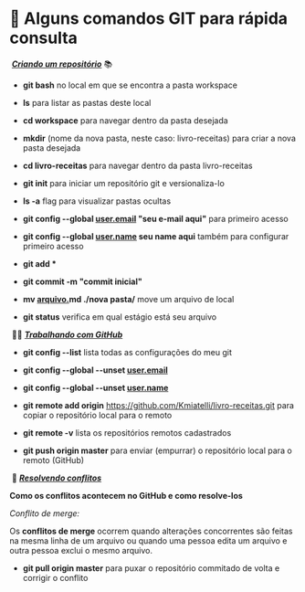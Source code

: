 # :book: **Alguns comandos GIT para rápida consulta**

​			**_<u>Criando um repositório</u>_** :books:

- **git bash** no local em que se encontra a pasta workspace

- **ls** para listar as pastas deste local

- **cd workspace** para navegar dentro da pasta desejada

- **mkdir** (nome da nova pasta, neste caso: livro-receitas) para criar a nova pasta desejada

- **cd livro-receitas** para navegar dentro da pasta livro-receitas

- **git init** para iniciar um repositório git e versionaliza-lo

- **ls -a** flag para visualizar pastas ocultas

- **git config --global [user.email](http://user.email) "seu e-mail aqui"** para primeiro acesso

- **git config --global [user.name](http://user.name) seu name aqui** também para configurar primeiro acesso

- **git add \***

- **git commit -m "commit inicial"**

- **mv [arquivo.](http://arquivo.bd)md ./nova pasta/** move um arquivo de local

- **git status** verifica em qual estágio está seu arquivo

  

​			:construction_worker_woman:	**_<u>Trabalhando com GitHub</u>_**

- **git config --list** lista todas as configurações do meu git

- **git config --global --unset [user.email](http://user.email)**

- **git config --global --unset [user.name](http://user.name)**

- **git remote add origin** https://github.com/Kmiatelli/livro-receitas.git para copiar o repositório local para o remoto

- **git remote -v** lista os repositórios remotos cadastrados

- **git push origin master** para enviar (empurrar) o repositório local para o remoto (GitHub)



​		:red_circle:	**_<u>Resolvendo conflitos</u>_**

**Como os conflitos acontecem no GitHub e como resolve-los**

_Conflito de merge:_

Os **conflitos de merge** ocorrem quando alterações concorrentes são feitas na mesma linha de um arquivo ou quando uma pessoa edita um arquivo e outra pessoa exclui o mesmo arquivo.

- **git pull origin master** para puxar o repositório commitado de volta e corrigir o conflito 



